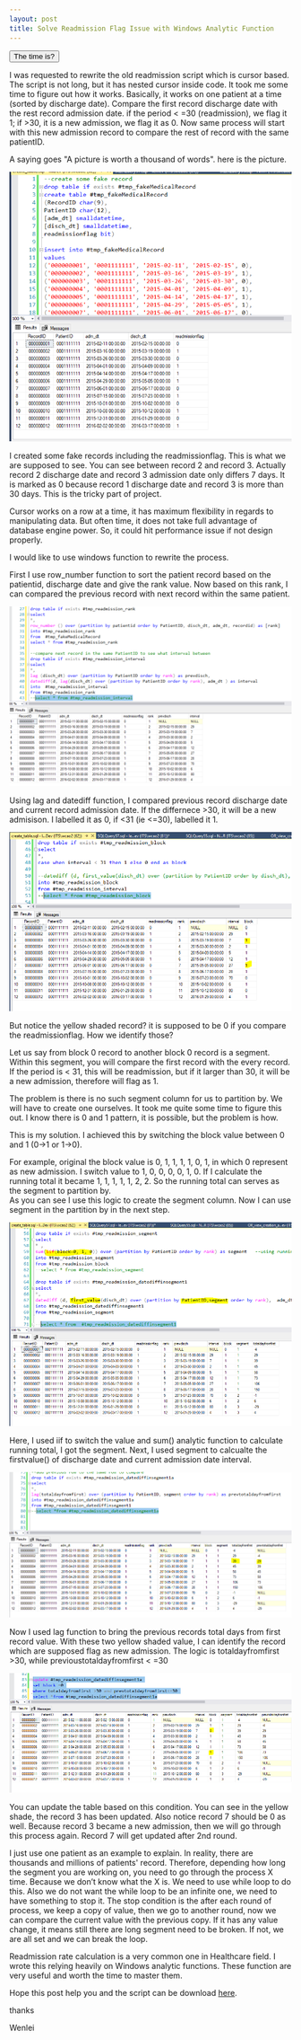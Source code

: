 ```yaml
---
layout: post
title: Solve Readmission Flag Issue with Windows Analytic Function
---
```

<button onclick="this.innerHTML = Date()">The time is?</button>

I was requested to rewrite the old readmission script which is cursor based. The script is not long, but it has nested cursor inside code.  It took me some time to figure out how it works.  Basically, it works on one patient at a time (sorted by discharge date). Compare the first record discharge date with the rest record admission date. if the period < =30 (readmission), we flag it 1; if >30, it is a new admission, we flag it as 0.  Now same process will start with this new admission record to compare the rest of record with the same patientID.     

A saying goes "A picture is worth a thousand of words". here is the picture.   

<img src="/images/blog28/create_sample_data.PNG">   

I created some fake records including the readmissionflag. This is what we are supposed to see. You can see between record 2 and record 3. Actually record 2 discharge date and record 3 admission date only differs 7 days. It is marked as 0 because record 1 discharge date and record 3 is more than 30 days. This is the tricky part of project.      

Cursor works on a row at a time, it has maximum flexibility in regards to manipulating data.  But often time, it does not take full advantage of database engine power. So, it could hit performance issue if not design properly.  

I would like to use windows function to rewrite the process.  

First I use row_number function to sort the patient record based on the patientid, discharge date and give the rank value. Now based on this rank, I can compared the previous record with next record within the same patient.   

<img src="/images/blog28/rank_interval.PNG">   

Using lag and datediff function, I compared previous record discharge date and current record admission date.  If the differnece >30, it will be a new admisison. I labelled it as 0,  if <31 (ie <=30), labelled it 1.  

<img src="/images/blog28/first_label.PNG">  

But notice the yellow shaded record?  it is supposed to be 0 if you compare the readmissionflag.  How we identify those?  

Let us say from block 0 record to another block 0 record is a segment. Within this segment, you will compare the first record with the every record. If the period is < 31, this will be readmission, but if it larger than 30, it will be a new admission, therefore will flag as 1.  

The problem is there is no such segment column for us to partition by. We will have to create one ourselves. It took me quite some time to figure this out. I know there is 0 and 1 pattern, it is possible, but the problem is how.  

This is my solution.  I achieved this by switching the block value between 0 and 1 (0->1 or 1->0).  

For example, original the block value is 0, 1, 1, 1, 1, 0, 1, in which 0 represent as new admission.  I switch value to 1, 0, 0, 0, 0, 1, 0.   If I calculate the running total it became 1, 1, 1, 1, 1, 2, 2. So the running total can serves as the segment to partition by.  
As you can see I use this logic to create the segment column. Now I can use segment in the partition by in the next step.  

<img src="/images/blog28/rank_compare_with_previous_record.PNG">    

Here, I used iif to switch the value and sum() analytic function to calculate running total, I got the segment. Next, I used segment to calcualte the firstvalue() of discharge date and current admission date interval.  

<img src="/images/blog28/identfiy_record.PNG">   

Now I used lag function to bring the previous records total days from first record value. With these two yellow shaded value, I can identify the record which are supposed flag as new admission.  The logic is totaldayfromfirst >30, while previoustotaldayfromfirst < =30

<img src="/images/blog28/update_block.PNG">  

You can update the table based on this condition. You can see in the yellow shade, the record 3 has been updated. Also notice record 7 should be 0 as well.  Because record 3 became a new admission, then we will go through this process again. Record 7 will get updated after 2nd round. 

I just use one patient as an example to explain.  In reality, there are thousands and millions of patients' record. Therefore, depending how long the segment you are working on, you need to go through the process X time.   Because we don’t know what the X is. We need to use while loop to do this.  Also we do not want the while loop to be an infinite one, we need to have something to stop it.  The stop condition is the after each round of process, we keep a copy of value, then we go to another round, now we can compare the current value with the previous copy.  If it has any value change, it means still there are long segment need to be broken.  If not, we are all set and we can break the loop.  

Readmission rate calculation is a very common one in Healthcare field.  I wrote this relying heavily on Windows analytic functions. These function are very useful and worth the time to master them.  

Hope this post help you and the script can be download <a href="Files/full_script.sql">here</a>.  

thanks  

Wenlei

